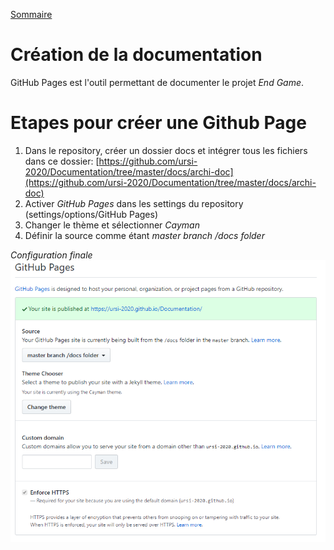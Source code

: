 [Sommaire](https://ursi-2020.github.io/Documentation/)

# Création de la documentation

GitHub Pages est l'outil permettant de documenter le projet *End Game*.

# Etapes pour créer une Github Page

1. Dans le repository, créer un dossier docs et intégrer tous les fichiers dans ce dossier: [https://github.com/ursi-2020/Documentation/tree/master/docs/archi-doc](https://github.com/ursi-2020/Documentation/tree/master/docs/archi-doc)
2. Activer *GitHub Pages* dans les settings du repository (settings/options/GitHub Pages)
3. Changer le thème et sélectionner *Cayman*
4. Définir la source comme étant *master branch /docs folder*

*Configuration finale*
![img](img/gp-conf.PNG)